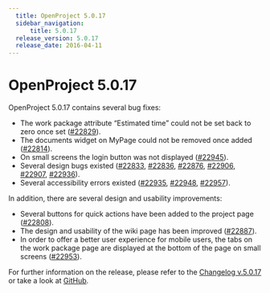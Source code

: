 ```yaml
---
  title: OpenProject 5.0.17
  sidebar_navigation:
      title: 5.0.17
  release_version: 5.0.17
  release_date: 2016-04-11
---
```


# OpenProject 5.0.17

OpenProject 5.0.17 contains several bug fixes:

  - The work package attribute “Estimated time” could not be set back to zero once set
    ([#22829](https://community.openproject.com/wp/22829)).
  - The documents widget on MyPage could not be removed once added
    ([#22814](https://community.openproject.com/wp/22814)).
  - On small screens the login button was not displayed
    ([#22945](https://community.openproject.com/wp/22945)).
  - Several design bugs existed
    ([#22833](https://community.openproject.com/wp/22833),
    [#22836](https://community.openproject.com/wp/22836),
    [#22876](https://community.openproject.com/wp/22876),
    [#22906](https://community.openproject.com/wp/22906),
    [#22907](https://community.openproject.com/wp/22907),
    [#22936](https://community.openproject.com/wp/22936)).
  - Several accessibility errors
    existed ([#22935](https://community.openproject.com/wp/22935),
    [#22948](https://community.openproject.com/wp/22948),
    [#22957](https://community.openproject.com/wp/22957)).

In addition, there are several design and usability improvements:

  - Several buttons for quick actions have been added to the project
    page
    ([#22808](https://community.openproject.com/wp/22808)).
  - The design and usability of the wiki page has been improved
    ([#22887](https://community.openproject.com/wp/22887)).
  - In order to offer a better user experience for mobile users, the
    tabs on the work package page are displayed at the bottom of the
    page on small screens
    ([#22953](https://community.openproject.com/wp/22953)).

For further information on the release, please refer to the 
[Changelog v.5.0.17](https://community.openproject.com/versions/805) 
or take a look at 
[GitHub](https://github.com/opf/openproject/tree/v5.0.17).



